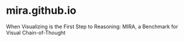 # mira.github.io
When Visualizing is the First Step to Reasoning: MIRA, a Benchmark for Visual Chain-of-Thought
